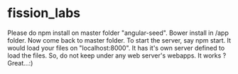# fission_labs

Please do npm install on master folder "angular-seed".
Bower install in /app folder.
Now come back to master folder.
To start the server, say npm start.
It would load your files on "localhost:8000".
It has it's own server defined to load the files.
So, do not keep under any web server's webapps.
It works ? Great...:)
